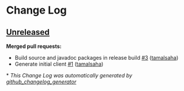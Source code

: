 # Change Log

## [Unreleased](https://github.com/kubedb-client/java/tree/HEAD)

**Merged pull requests:**

- Build source and javadoc packages in release build [\#3](https://github.com/kubedb-client/java/pull/3) ([tamalsaha](https://github.com/tamalsaha))
- Generate initial client [\#1](https://github.com/kubedb-client/java/pull/1) ([tamalsaha](https://github.com/tamalsaha))



\* *This Change Log was automatically generated by [github_changelog_generator](https://github.com/skywinder/Github-Changelog-Generator)*